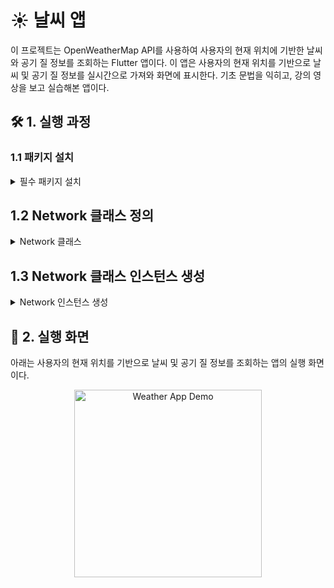 # ☀️ 날씨 앱

이 프로젝트는 OpenWeatherMap API를 사용하여 사용자의 현재 위치에 기반한 날씨와 공기 질 정보를 조회하는 Flutter 앱이다. 이 앱은 사용자의 현재 위치를 기반으로 날씨 및 공기 질 정보를 실시간으로 가져와 화면에 표시한다. 기초 문법을 익히고, 강의 영상을 보고 실습해본 앱이다.

## 🛠️ 1. 실행 과정

### 1.1 패키지 설치
<details>
<summary>필수 패키지 설치</summary>
<div markdown="1">

앱에서 위치 정보를 가져오고 HTTP 요청을 하기 위해 **http**와 **geolocator** 패키지를 사용한다. 아래 링크를 통해 패키지를 설치할 수 있다.:

- **http 패키지**: [http](https://pub.dev/packages/http)
- **geolocator 패키지**: [geolocator](https://pub.dev/packages/geolocator)

```yaml
dependencies:
  http: ^0.14.0
  geolocator: ^9.0.1
```
</div> </details>

## 1.2 Network 클래스 정의
<details> <summary>Network 클래스</summary> <div markdown="1">
  
- Network 클래스는 두 개의 URL을 사용하여 외부 API에서 데이터를 가져오는 역할을 한다. 이 클래스는 날씨 데이터와 공기 질 데이터를 가져오는 메서드를 포함하고 있다.

```dart
class Network {
  final String url;
  final String url2;

  Network(this.url, this.url2);

  Future<dynamic> getJsonData() async {
    http.Response response = await http.get(Uri.parse(url));
    if (response.statusCode == 200) {
      String jsonData = response.body;
      var parsingData = jsonDecode(jsonData);
      return parsingData;
    } else {
      throw Exception('Failed to load weather data');
    }
  }

  Future<dynamic> getAirData() async {
    http.Response response = await http.get(Uri.parse(url2));
    if (response.statusCode == 200) {
      String jsonData = response.body;
      var parsingData = jsonDecode(jsonData);
      return parsingData;
    } else {
      throw Exception('Failed to load air pollution data');
    }
  }
}
```
- 생성자: Network(this.url, this.url2)
  - url: 날씨 데이터를 가져오는 API의 URL
  - url2: 공기 질 데이터를 가져오는 API의 URL

- getJsonData 메서드:
  - http.get(Uri.parse(url)): 날씨 데이터 API에 GET 요청을 보낸다.
  - 응답이 성공적일 경우, JSON 문자열을 Dart 객체로 변환한다.

- getAirData 메서드:
  - http.get(Uri.parse(url2)): 공기 질 데이터 API에 GET 요청을 보낸다.
  - 응답이 성공적일 경우, JSON 문자열을 Dart 객체로 변환한다.
</div> </details>

## 1.3 Network 클래스 인스턴스 생성
<details> <summary>Network 인스턴스 생성</summary> <div markdown="1">
  
- 인스턴스 생성: Network 클래스의 인스턴스를 생성할 때 두 개의 URL을 전달한다.
  
```dart
Network network = Network(
  'https://api.openweathermap.org/data/2.5/weather?lat=$latitude3&lon=$longitude3&appid=$apikey&units=metric',
  'https://api.openweathermap.org/data/2.5/air_pollution?lat=$latitude3&lon=$longitude3&appid=$apikey'
);
```

</div> </details>

## 🎥 2. 실행 화면
아래는 사용자의 현재 위치를 기반으로 날씨 및 공기 질 정보를 조회하는 앱의 실행 화면이다.
<p align="center"> <img src="https://github.com/user-attachments/assets/c09f6426-15e4-410e-b4e2-78e647ffcd74" alt="Weather App Demo" width="300"> </p>
